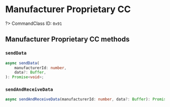 # Manufacturer Proprietary CC

?> CommandClass ID: `0x91`

## Manufacturer Proprietary CC methods

### `sendData`

```ts
async sendData(
	manufacturerId: number,
	data?: Buffer,
): Promise<void>;
```

### `sendAndReceiveData`

```ts
async sendAndReceiveData(manufacturerId: number, data?: Buffer): Promise<{ manufacturerId: number | undefined; data: Buffer; } | undefined>;
```
